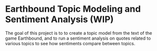# Earthbound Topic Modeling and Sentiment Analysis (WIP)

The goal of this project is to to create a topic model from the text of the game Earthbound, and to run a sentiment analysis on quotes related to various topics to see how sentiments compare between topics. 
